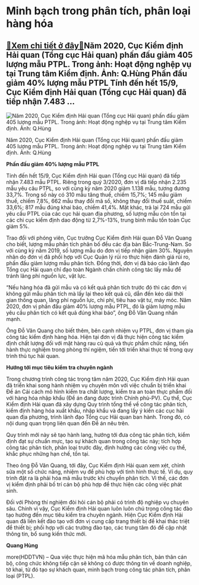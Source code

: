 Minh bạch trong phân tích, phân loại hàng hóa
=============================================

[:gift:Xem chi tiết ở đây:gift:](https://hddtvn.com/minh-bach-trong-phan-tich-phan-loai-hang-hoa/)Năm 2020, Cục Kiểm định Hải quan (Tổng cục Hải quan) phấn đấu giảm 405 lượng mẫu PTPL. Trong ảnh: Hoạt động nghệp vụ tại Trung tâm Kiểm định. Ảnh: Q.Hùng Phấn đấu giảm 40% lượng mẫu PTPL Tính đến hết 15/9, Cục Kiểm định Hải quan (Tổng cục Hải quan) đã tiếp nhận 7.483 …
-----------------------------------------------------------------------------------------------------------------------------------------------------------------------------------------------------------------------------------------------------------------------------





![Năm 2020, Cục Kiểm định Hải quan (Tổng cục Hải quan) phấn đấu giảm 405 lượng mẫu PTPL. Trong ảnh: Hoạt động nghệp vụ tại Trung tâm Kiểm định. 	Ảnh: Q.Hùng](https://hddtvn.com/wp-content/uploads/2021/01/4623_4-3011_IMG_6858.jpg "Năm 2020, Cục Kiểm định Hải quan (Tổng cục Hải quan) phấn đấu giảm 405 lượng mẫu PTPL. Trong ảnh: Hoạt động nghệp vụ tại Trung tâm Kiểm định. 	Ảnh: Q.Hùng")


Năm 2020, Cục Kiểm định Hải quan (Tổng cục Hải quan) phấn đấu giảm 405 lượng mẫu PTPL. Trong ảnh: Hoạt động nghệp vụ tại Trung tâm Kiểm định. Ảnh: Q.Hùng



**Phấn đấu giảm 40% lượng mẫu PTPL**


Tính đến hết 15/9, Cục Kiểm định Hải quan (Tổng cục Hải quan) đã tiếp nhận 7.483 mẫu PTPL. Riêng trong quý 3/2020, đơn vị đã tiếp nhận 2.235 mẫu yêu câu PTPL, so với cùng kỳ năm 2020 giảm 1.138 mẫu, tương đương 33,7%. Trong số này có 310 mẫu tăng thuế, chiếm 15,7%; 145 mẫu giảm thuế, chiếm 7,8%, 662 mẫu thay đổi mã số, không thay đổi thuế suất, chiếm 33,6%; 817 mẫu đúng khai báo, chiếm 41,4%. Mặt khác, trả lại 724 mẫu gửi yêu cầu PTPL của các cục hải quan địa phương, số lượng mẫu còn tồn tại các chi cục kiểm định dao động từ 2,7%-13%, trung bình mẫu tồn toàn Cục giảm 5%.


Trao đổi với phóng viên, Cục trưởng Cục Kiểm định Hải quan Đỗ Văn Quang cho biết, lượng mẫu phân tích phân bố đều các địa bàn Bắc-Trung-Nam. So với cùng kỳ năm 2019, số lượng mẫu do đơn vị tiếp nhận giảm 30%. Nguyên nhân do đơn vị đã phối hợp với Cục Quản lý rủi ro thực hiện đánh giá rủi ro, phấn đấu giảm lượng mẫu phân tích. Đồng thời, đơn vị đã báo cáo lãnh đạo Tổng cục Hải quan chỉ đạo toàn Ngành chấn chỉnh công tác lấy mẫu để tránh lãng phí nguồn lực, vật lực.


“Nếu hàng hóa đã gửi mẫu và có kết quả phân tích trước đó thì các đơn vị không gửi mẫu phân tích mà lấy lại theo kết quả cũ, dẫn đến kéo dài thời gian thông quan, lãng phí nguồn lực, chi phí, tiêu hao vật tư, máy móc. Năm 2020, đơn vị phấn đấu giảm 40% lượng mẫu PTPL, đó là giảm lượng mẫu yêu cầu phân tích có kết quả đúng khai báo”, ông Đỗ Văn Quang nhấn mạnh.


Ông Đỗ Văn Quang cho biết thêm, bên cạnh nhiệm vụ PTPL, đơn vị tham gia công tác kiểm định hàng hóa. Hiện tại đơn vị đã thực hiện công tác kiểm định chất lượng đối với mặt hàng rau củ quả và thực phẩm chức năng, tiến hành thực nghiệm trong phòng thí ngiệm, tiến tới triển khai thực tế trong quy trình thủ tục hải quan.


**Hướng tới mục tiêu kiểm tra chuyên ngành**


Trong chương trình công tác trọng tâm năm 2020, Cục Kiểm định Hải quan đã triển khai song hành nhiệm vụ chuyên môn với việc chuẩn bị triển khai Đề án Cải cách mô hình kiểm tra chất lượng, kiểm tra an toàn thực phẩm đối với hàng hóa nhập khẩu (Đề án đang được trình Chính phủ-PV). Cụ thể, Cục Kiểm định Hải quan đã xây dựng Quy trình tổng thể về công tác phân tích, kiểm định hàng hóa xuất khẩu, nhập khẩu và đang lấy ý kiến các cục hải quan địa phương, trình lãnh đạo Tổng cục Hải quan ban hành. Trong đó, có nội dung quan trọng liên quan đến Đề án nêu trên.


Quy trình mới này sẽ tạo hành lang, hướng tới đưa công tác phân tích, kiểm định đạt sự chuẩn mực, tạo sự khách quan trong công tác này; tích hợp công tác phân tích, phân loại trước đây, định hướng các công việc cụ thể, khắc phục những hạn chế, tồn tại.


Theo ông Đỗ Văn Quang, tới đây, Cục Kiểm định Hải quan xem xét, chỉnh sửa một số chức năng, nhiệm vụ để phù hợp với tình hình thực tế. Ví dụ, quy trình đặt ra là phải hóa mã mẫu trước khi chuyển phân tích. Vì thế, các đơn vị kiểm định phải bố trí cán bộ phù hợp để thực hiện các công việc phát sinh.


Đối với Phòng thí nghiệm đòi hỏi cán bộ phải có trình độ nghiệp vụ chuyên sâu. Chính vì vậy, Cục Kiểm định Hải quan luôn luôn chú trọng công tác đào tạo hướng đến mục tiêu kiểm tra chuyên ngành. Hiện Cục Kiểm định Hải quan đã liên kết đào tạo với đơn vị cung cấp trang thiết bị để khai thác triệt để thiết bị; phối hợp với các trường đào tạo, các trung tâm đó để cập nhật thông tin, bổ sung kiến thức mới.




**Quang Hùng**



more(HDDTVN) – Qua việc thực hiện mã hóa mẫu phân tích, bản thân cán bộ, công chức không tiếp cận sẽ không có được thông tin về doanh nghiệp, tờ khai, từ đó tạo sự khách quan, minh bạch trong công tác phân tích, phân loại (PTPL).

